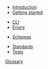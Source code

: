 -   [Introduction](/)
-   [Getting started](/getting-started.md)
<!-- -   [Builders](/builders/index.md) -->
-   [CLI](/cli/index.md)
-   [Errors](/errors/index.md)
<!-- -   [Cron](/cron/index.md) -->
<!-- -   [Data Models](/dataModels/index.md) -->
<!-- -   [Events](/events/index.md) -->
-   [Schemas](/schemas/index.md)
<!-- -   [Services/Utilities](/services/index.md) -->
-   [Standards](/standards/index.md)
-   [Tests](/tests/index.md)


[Glossary](_glossary.md)